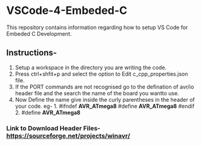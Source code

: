 # VSCode-4-Embeded-C
This repository contains information regarding how to setup VS Code for Embeded C Development.

## Instructions-
  1. Setup a workspace in the directory you are writing the code.
  2. Press ctrl+shfit+p and select the option to Edit c_cpp_properties.json file.
  3. If the PORT commands are not recognised go to the defination of avr/io header file
     and the search the name of the board you wantto use. 
  4. Now Define the name give inside the curly parentheses in the header of your code.
      eg- 1. #ifndef __AVR_ATmega8__
                #define __AVR_ATmega8__
             #endif
          2. #define __AVR_ATmega8__

### Link to Download Header Files- https://sourceforge.net/projects/winavr/

